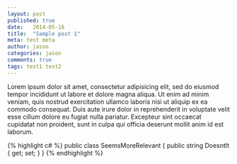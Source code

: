 ```yaml
---
layout: post
published: true
date:   2014-05-16
title:  "Sample post 1"
meta: test meta
author: jason
categories: jason
comments: true
tags: test1 test2
---
```


Lorem ipsum dolor sit amet, consectetur adipisicing elit, sed do eiusmod tempor incididunt ut labore et dolore magna aliqua. Ut enim ad minim veniam,
quis nostrud exercitation ullamco laboris nisi ut aliquip ex ea commodo consequat. Duis aute irure dolor in reprehenderit in voluptate velit esse
cillum dolore eu fugiat nulla pariatur. Excepteur sint occaecat cupidatat non proident, sunt in culpa qui officia deserunt mollit anim id est laborum.

{% highlight c# %}
public class SeemsMoreRelevant
{
    public string DoesntIt { get; set; }
}
{% endhighlight %}

[jekyll-gh]: https://github.com/jekyll/jekyll
[jekyll]:    http://jekyllrb.com
